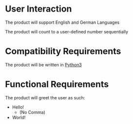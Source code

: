 # User Interaction
The product will support English and German Languages

The product will count to a user-defined number sequentially

# Compatibility Requirements
The product will be written in [Python3](http://foo.html)

# Functional Requirements
The product will greet the user as such:
* Hello!
    * (No Comma)
* World!

